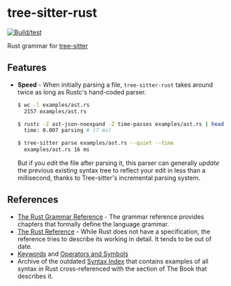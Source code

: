# tree-sitter-rust

[![Build/test](https://github.com/tree-sitter/tree-sitter-rust/actions/workflows/ci.yml/badge.svg)](https://github.com/tree-sitter/tree-sitter-rust/actions/workflows/ci.yml)

Rust grammar for [tree-sitter](https://github.com/tree-sitter/tree-sitter)

## Features

* **Speed** - When initially parsing a file, `tree-sitter-rust` takes around twice as long as Rustc's hand-coded parser.

  ```sh
  $ wc -l examples/ast.rs
    2157 examples/ast.rs

  $ rustc -Z ast-json-noexpand -Z time-passes examples/ast.rs | head -n1
    time: 0.007	parsing # (7 ms)

  $ tree-sitter parse examples/ast.rs --quiet --time
    examples/ast.rs	16 ms
  ```

  But if you *edit* the file after parsing it, this parser can generally *update* the previous existing syntax tree to reflect your edit in less than a millisecond, thanks to Tree-sitter's incremental parsing system.

## References

* [The Rust Grammar Reference](https://doc.rust-lang.org/grammar.html) - The grammar reference provides chapters that formally define the language grammar.
* [The Rust Reference](https://doc.rust-lang.org/reference/) - While Rust does not have a specification, the reference tries to describe its working in detail. It tends to be out of date.
* [Keywords](https://doc.rust-lang.org/stable/book/appendix-01-keywords.html) and [Operators and Symbols](https://doc.rust-lang.org/stable/book/appendix-02-operators.html)
* Archive of the outdated [Syntax Index](https://web.mit.edu/rust-lang_v1.25/arch/amd64_ubuntu1404/share/doc/rust/html/book/first-edition/syntax-index.html) that contains examples of all syntax in Rust cross-referenced with the section of The Book that describes it.
